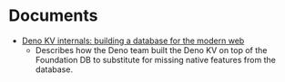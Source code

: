 # Documents
- [Deno KV internals: building a database for the modern web](https://deno.com/blog/building-deno-kv)
	- Describes how the Deno team built the Deno KV on top of the Foundation DB to substitute for missing native features from the database.